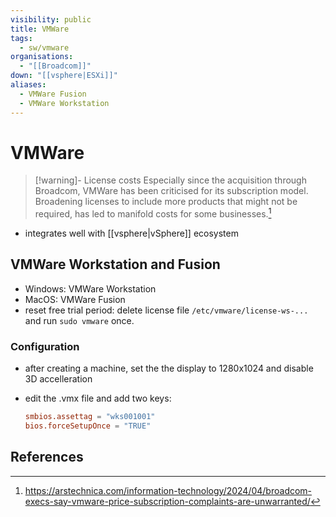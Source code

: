 ```yaml
---
visibility: public
title: VMWare
tags:
  - sw/vmware
organisations:
  - "[[Broadcom]]"
down: "[[vsphere|ESXi]]"
aliases:
  - VMWare Fusion
  - VMWare Workstation
---
```


# VMWare

> [!warning]- License costs
> Especially since the acquisition through Broadcom, VMWare has been criticised for its subscription model. Broadening licenses to include more products that might not be required, has led to manifold costs for some businesses.[^arstechnica-vmware-critique]

- integrates well with [[vsphere|vSphere]] ecosystem

## VMWare Workstation and Fusion

- Windows: VMWare Workstation
- MacOS: VMWare Fusion
- reset free trial period: delete license file `/etc/vmware/license-ws-...` and run `sudo vmware` once.


### Configuration

- after creating a machine, set the the display to 1280x1024 and disable 3D accelleration  
- edit the .vmx file and add two keys:  

  ```toml
  smbios.assettag = "wks001001"  
  bios.forceSetupOnce = "TRUE"
  ```


## References

[^arstechnica-vmware-critique]: <https://arstechnica.com/information-technology/2024/04/broadcom-execs-say-vmware-price-subscription-complaints-are-unwarranted/>